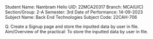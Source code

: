 Student Name: Nambram Helio 	 	           UID: 22MCA20317 
Branch: MCA(UIC)  	 	 	                   Section/Group: 2-A 
Semester: 3rd 	 	 	 	 	 	                 Date of Performance: 14-09-2023 
Subject Name: Back End Technologies 	 	   Subject Code: 22CAH-706 
 
Q. Create a Signup page and store the inputted data by user in file. 
Aim/Overview of the practical:  To store the inputted data by user in file. 
